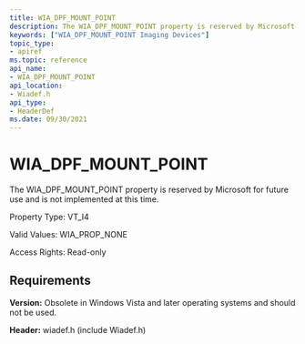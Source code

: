 ```yaml
---
title: WIA_DPF_MOUNT_POINT
description: The WIA_DPF_MOUNT_POINT property is reserved by Microsoft for future use and is not implemented at this time.
keywords: ["WIA_DPF_MOUNT_POINT Imaging Devices"]
topic_type:
- apiref
ms.topic: reference
api_name:
- WIA_DPF_MOUNT_POINT
api_location:
- Wiadef.h
api_type:
- HeaderDef
ms.date: 09/30/2021
---
```


# WIA_DPF_MOUNT_POINT

The WIA_DPF_MOUNT_POINT property is reserved by Microsoft for future use and is not implemented at this time.

Property Type: VT_I4

Valid Values: WIA_PROP_NONE

Access Rights: Read-only

## Requirements

**Version:** Obsolete in Windows Vista and later operating systems and should not be used.

**Header:** wiadef.h (include Wiadef.h)
